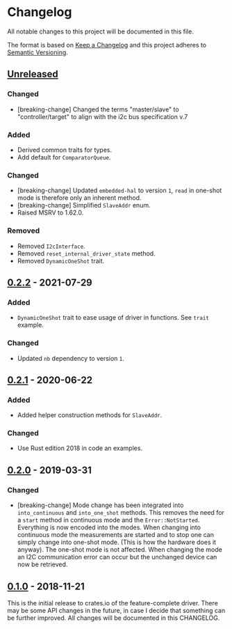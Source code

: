 # Changelog

All notable changes to this project will be documented in this file.

The format is based on [Keep a Changelog](http://keepachangelog.com/en/1.0.0/)
and this project adheres to [Semantic Versioning](http://semver.org/spec/v2.0.0.html).

## [Unreleased]

### Changed
- [breaking-change] Changed the terms "master/slave" to "controller/target" to align with the i2c bus specification v.7

### Added
- Derived common traits for types.
- Add default for `ComparatorQueue`.

### Changed
- [breaking-change] Updated `embedded-hal` to version `1`, `read` in one-shot mode is therefore only an inherent method.
- [breaking-change] Simplified `SlaveAddr` enum.
- Raised MSRV to 1.62.0.

### Removed
- Removed `I2cInterface`.
- Removed `reset_internal_driver_state` method.
- Removed `DynamicOneShot` trait.

## [0.2.2] - 2021-07-29

### Added
- `DynamicOneShot` trait to ease usage of driver in functions. See `trait` example.

### Changed
- Updated `nb` dependency to version `1`.

## [0.2.1] - 2020-06-22

### Added
- Added helper construction methods for `SlaveAddr`.

### Changed
- Use Rust edition 2018 in code an examples.

## [0.2.0] - 2019-03-31

### Changed
- [breaking-change] Mode change has been integrated into `into_continuous` and
  `into_one_shot` methods. This removes the need for a `start` method in continuous
  mode and the `Error::NotStarted`. Everything is now encoded into the modes.
  When changing into continuous mode the measurements are started and to stop one
  can simply change into one-shot mode. (This is how the hardware does it anyway).
  The one-shot mode is not affected.
  When changing the mode an I2C communication error can occur but the unchanged device
  can now be retrieved.

## [0.1.0] - 2018-11-21

This is the initial release to crates.io of the feature-complete driver. There
may be some API changes in the future, in case I decide that something can be
further improved. All changes will be documented in this CHANGELOG.

[Unreleased]: https://github.com/eldruin/ads1x1x-rs/compare/v0.2.2...HEAD
[0.2.2]: https://github.com/eldruin/ads1x1x-rs/compare/v0.2.1...v0.2.2
[0.2.1]: https://github.com/eldruin/ads1x1x-rs/compare/v0.2.0...v0.2.1
[0.2.0]: https://github.com/eldruin/ads1x1x-rs/compare/v0.1.0...v0.2.0
[0.1.0]: https://github.com/eldruin/ads1x1x-rs/releases/tag/v0.1.0
